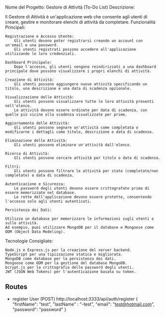 Nome del Progetto: Gestore di Attività (To-Do List)
Descrizione:

Il Gestore di Attività è un'applicazione web che consente agli utenti di creare, gestire e monitorare elenchi di attività da completare.
Funzionalità Principali:

    Registrazione e Accesso Utente:
        Gli utenti devono poter registrarsi creando un account con un'email e una password.
        Gli utenti registrati possono accedere all'applicazione utilizzando le loro credenziali.

    Dashboard Principale:
        Dopo l'accesso, gli utenti vengono reindirizzati a una dashboard principale dove possono visualizzare i propri elenchi di attività.

    Creazione di Attività:
        Gli utenti possono aggiungere nuove attività specificando un titolo, una descrizione e una data di scadenza opzionale.

    Visualizzazione delle Attività:
        Gli utenti possono visualizzare tutte le loro attività presenti nell'elenco.
        Le attività devono essere ordinate per data di scadenza, con quelle più vicine alla scadenza visualizzate per prime.

    Aggiornamento delle Attività:
        Gli utenti possono segnare un'attività come completata o modificarne i dettagli come titolo, descrizione o data di scadenza.

    Eliminazione delle Attività:
        Gli utenti possono eliminare un'attività dall'elenco.

    Ricerca di Attività:
        Gli utenti possono cercare attività per titolo o data di scadenza.

    Filtri:
        Gli utenti possono filtrare le attività per stato (completate/non completate) o data di scadenza.

    Autenticazione e Sicurezza:
        Le password degli utenti devono essere crittografate prima di essere memorizzate nel database.
        Le rotte dell'applicazione devono essere protette, consentendo l'accesso solo agli utenti autenticati.

    Persistenza dei Dati:

    Utilizza un database per memorizzare le informazioni sugli utenti e sulle attività.
    Ad esempio, puoi utilizzare MongoDB per il database e Mongoose come ODM (Object Data Modeling).

Tecnologie Consigliate:

    Node.js e Express.js per la creazione del server backend.
    TypeScript per una tipizzazione statica e migliorata.
    MongoDB come database per la persistenza dei dati.
    Mongoose come ODM per la gestione del database MongoDB.
    bcrypt.js per la crittografia delle password degli utenti.
    JWT (JSON Web Tokens) per l'autenticazione basata su token.


## Routes
- register User (POST)
    http://localhost:3333/api/auth/register
{
    "firstName": "test",
    "lastName" : "-test",
    "email": "test@hotmail.com",
    "password": "password"
}